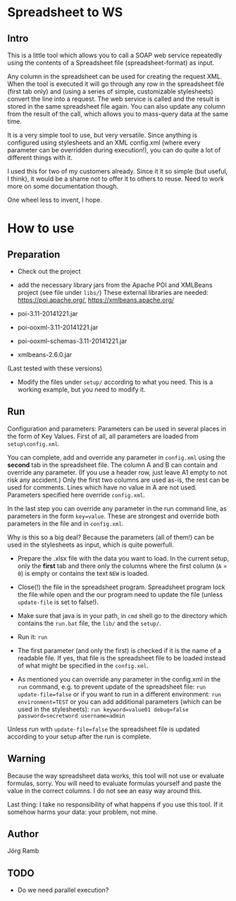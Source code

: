 # Spreadsheet to WS

## Intro

This is a little tool which allows you to call a SOAP web service repeatedly using the contents of a Spreadsheet file (spreadsheet-format)
as input.

Any column in the spreadsheet can be used for creating the request XML.
When the tool is executed it will go through any row in the spreadsheet file (first tab only)
and (using a series of simple, customizable stylesheets) convert the line into a request.
The web service is called and the result is stored in the same spreadsheet file again.
You can also update any column from the result of the call, which allows you to mass-query data at the same time.

It is a very simple tool to use, but very versatile. Since anything is configured using stylesheets and an XML config.xml
(where every parameter can be overridden during execution!), you can do quite a lot of different things with it.

I used this for two of my customers already. Since it it so simple (but useful, I think), it would be a shame not to
offer it to others to reuse. Need to work more on some documentation though.

One wheel less to invent, I hope.

# How to use

## Preparation

* Check out the project
* add the necessary library jars from the Apache POI and XMLBeans project (see file under `libs/`)
These external libraries are needed:
https://poi.apache.org/, https://xmlbeans.apache.org/ 

* poi-3.11-20141221.jar
* poi-ooxml-3.11-20141221.jar
* poi-ooxml-schemas-3.11-20141221.jar
* xmlbeans-2.6.0.jar

(Last tested with these versions)

* Modify the files under `setup/` according to what you need. This is a working example, but you need to modify it.

## Run

Configuration and parameters: Parameters can be used in several places in the form of Key Values.
First of all, all parameters are loaded from `setup\config.xml`.

You can complete, add and override any parameter in `config.xml` using the **second** tab in the spreadsheet file.
The column A and B can contain and override any parameter. (If you use a header row, just leave A1 empty to not risk any accident.) Only the first two columns are used as-is, the rest can be used for comments.
Lines which have no value in A are not used.
Parameters specified here override `config.xml`.

In the last step you can override any parameter in the run command line, as parameters in the form `key=value`. These are strongest and override both parameters in the file and in `config.xml`.

Why is this so a big deal? Because the parameters (all of them!) can be used in the stylesheets as input, which is quite powerfull.

* Prepare the .xlsx file with the data you want to load. In the current setup, only the **first** tab and there only the columns where the first column (`A` = `0`) is empty or contains the text `NEW` is loaded.
* Close(!) the file in the spreadsheet program. Spreadsheet program lock the file while open and the our program need to update the file (unless `update-file` is set to false!).
* Make sure that java is in your path, in `cmd` shell go to the directory which contains the `run.bat` file, the `lib/` and the `setup/`.
* Run it:
    `run`

* The first parameter (and only the first) is checked if it is the name of a readable file. If yes, that file is the spreadsheet file to be loaded instead of what might be specified in the `config.xml`.
* As mentioned you can override any parameter in the config.xml in the `run` command, e.g. to prevent update of the spreadsheet file:
    `run update-file=false`
or if you want to run in a different environment:
    `run environment=TEST`
or you can add additional parameters (which can be used in the stylesheets):
    `run keyword=value01 debug=false password=secretword username=admin`

Unless run with `update-file=false` the spreadsheet file is updated according to your setup after the run is complete.


## Warning

Because the way spreadsheet data works, this tool will not use or evaluate formulas,
sorry. You will need to evaluate formulas yourself and paste the value in the correct columns.
I do not see an easy way around this.

Last thing: I take no responsibility of what happens if you use this tool.
If it somehow harms your data: your problem, not mine.

## Author

Jörg Ramb


## TODO

* Do we need parallel execution?

